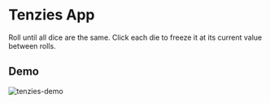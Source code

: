 # Tenzies App

Roll until all dice are the same. Click each die to freeze it at its current value between rolls.

## Demo

![tenzies-demo](https://user-images.githubusercontent.com/36601013/181474371-504d5eac-3cdd-488c-aa02-7fa4022dd6d9.png)
